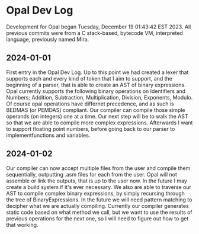 # Opal Dev Log

Development for Opal began Tuesday, December 19 01:43:42 EST 2023. All previous commits were from a C stack-based, bytecode VM, interpreted language, previously named Mira.

## 2024-01-01
First entry in the Opal Dev Log. Up to this point we had created a lexer that supports each and every kind of token that I aim to support, and the beginning of a parser, that is able to create an AST of binary expressions. Opal currently supports the following binary operations on Identifiers and Numbers;
Addition,
Subtraction,
Multiplication,
Division,
Exponents,
Modulo. Of course opal operations have differnet precedence, and as such is BEDMAS (or PEMDAS) compliant. Our compiler can compile those simple operands (on integers) one at a time. Our next step will be to walk the AST so that we are able to compile more complex expressions. Afterwards I want to support floating point numbers, before going back to our parser to implementfunctions and variables.

## 2024-01-02
Our compiler can now accept multiple files from the user and compile them sequentially, outputting .asm files for each from the user. Opal will not assemble or link the outputs, that is up to the user now. In the future I may create a build system if it's ever necessary.
We also are able to traverse our AST to compile complex binary expressions, by simply recursing through the tree of BinaryExpressions. In the future we will need pattern matching to decipher what we are actually compiling. Currently our compiler generates static code based on what method we call, but we want to use the results of previous operations for the next one, so I will need to figure out how to get that working.
